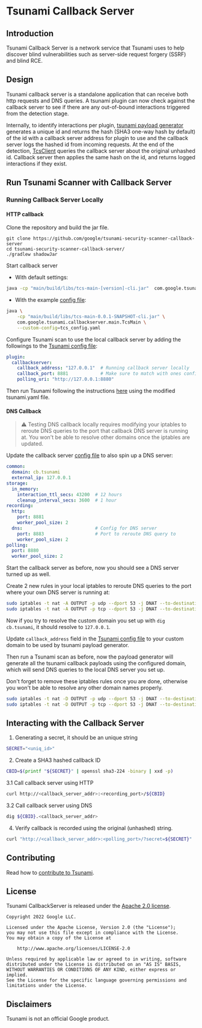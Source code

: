 # Tsunami Callback Server

## Introduction

Tsunami Callback Server is a network service that Tsunami uses to help discover
blind vulnerabilities such as server-side request forgery (SSRF) and blind RCE.

## Design

Tsunami callback server is a standalone application that can receive both http requests and DNS queries.  A tsunami plugin can now check against the callback server to see if there are any out-of-bound interactions triggered from the detection stage.

Internally, to identify interactions per plugin, [tsunami payload generator](https://github.com/google/tsunami-security-scanner/tree/master/plugin/src/main/java/com/google/tsunami/plugin/payload) generates a unique id and returns the hash (SHA3 one-way hash by default) of the id with a callback server address for plugin to use and the callback server logs the hashed id from incoming requests. At the end of the detection, [TcsClient](https://github.com/google/tsunami-security-scanner/blob/2c8ac4fa4112aeaade3147890af10071901118dc/plugin/src/main/java/com/google/tsunami/plugin/TcsClient.java#L109) queries the callback server about the original unhashed id. Callback server then applies the same hash on the id, and returns logged interactions if they exist.

## Run Tsunami Scanner with Callback Server

### Running Callback Server Locally

#### HTTP callback

Clone the repository and build the jar file.

```
git clone https://github.com/google/tsunami-security-scanner-callback-server
cd tsunami-security-scanner-callback-server/
./gradlew shadowJar
```

Start callback server

 * With default settings:

```sh
java -cp "main/build/libs/tcs-main-[version]-cli.jar"  com.google.tsunami.callbackserver.main.TcsMain
```

 * With the example [config file](https://github.com/google/tsunami-security-scanner-callback-server/blob/master/tcs_config.yaml):

```sh
java \
    -cp "main/build/libs/tcs-main-0.0.1-SNAPSHOT-cli.jar" \
    com.google.tsunami.callbackserver.main.TcsMain \
    --custom-config=tcs_config.yaml
```

Configure Tsunami scan to use the local callback server by adding the followings to the [Tsunami config file](https://github.com/google/tsunami-security-scanner/blob/master/tsunami.yaml):

```yaml
plugin:
  callbackserver:
    callback_address: "127.0.0.1"  # Running callback server locally
    callback_port: 8881            # Make sure to match with ones configured in tcs_config.yaml
    polling_uri: "http://127.0.0.1:8880"
```

Then run Tsunami following the instructions [here](https://github.com/google/tsunami-security-scanner/blob/master/docs/howto.md#build_n_execute) using the modified tsunami.yaml file.

#### DNS Callback

> :warning: Testing DNS callback locally requires modifying your iptables to
reroute DNS queries to the port that callback DNS server is running at. You
won't be able to resolve other domains once the iptables are updated.

Update the callback server [config file](https://github.com/google/tsunami-security-scanner-callback-server/blob/master/tcs_config.yaml) to also spin up a DNS server:

```yaml
common:
  domain: cb.tsunami
  external_ip: 127.0.0.1
storage:
  in_memory:
    interaction_ttl_secs: 43200  # 12 hours
    cleanup_interval_secs: 3600  # 1 hour
recording:
  http:
    port: 8881
    worker_pool_size: 2
  dns:                           # Config for DNS server
    port: 8883                   # Port to reroute DNS query to
    worker_pool_size: 2
polling:
  port: 8880
  worker_pool_size: 2
```

Start the callback server as before, now you should see a DNS server turned
up as well.

Create 2 new rules in your local iptables to reroute DNS queries to the port where your own DNS server is running at:

```sh
sudo iptables -t nat -A OUTPUT -p udp --dport 53 -j DNAT --to-destination 127.0.0.1:8883
sudo iptables -t nat -A OUTPUT -p tcp --dport 53 -j DNAT --to-destination 127.0.0.1:8883
```

Now if you try to resolve the custom domain you set up with `dig cb.tsunami`, it
should resolve to `127.0.0.1`.

Update `callback_address` field in the [Tsunami config file](https://github.com/google/tsunami-security-scanner/blob/master/tsunami.yaml) to your custom domain to be used by tsunami payload generator.

Then run a Tsunami scan as before, now the payload generator will generate all the tsunami callback payloads using the configured domain, which will send DNS queries to the local DNS server you set up.

Don't forget to remove these iptables rules once you are done, otherwise you won't be able to resolve any other domain names properly.

```sh
sudo iptables -t nat -D OUTPUT -p udp --dport 53 -j DNAT --to-destination 127.0.0.1:8883
sudo iptables -t nat -D OUTPUT -p tcp --dport 53 -j DNAT --to-destination 127.0.0.1:8883
```

## Interacting with the Callback Server

1. Generating a secret, it should be an unique string

```sh
SECRET="<uniq_id>"
```

2. Create a SHA3 hashed callback ID

```sh
CBID=$(printf "${SECRET}" | openssl sha3-224 -binary | xxd -p)
```

3.1 Call callback server using HTTP

```sh
curl http://<callback_server_addr>:<recording_port>/${CBID}
```

3.2 Call callback server using DNS

```sh
dig ${CBID}.<callback_server_addr>
```

4. Verify callback is recorded using the original (unhashed) string.

```sh
curl "http://<callback_server_addr>:<polling_port>/?secret=${SECRET}"
```

## Contributing

Read how to [contribute to Tsunami](docs/contributing.md).

## License

Tsunami CallbackServer is released under the [Apache 2.0 license](LICENSE).

```
Copyright 2022 Google LLC.

Licensed under the Apache License, Version 2.0 (the "License");
you may not use this file except in compliance with the License.
You may obtain a copy of the License at

    http://www.apache.org/licenses/LICENSE-2.0

Unless required by applicable law or agreed to in writing, software
distributed under the License is distributed on an "AS IS" BASIS,
WITHOUT WARRANTIES OR CONDITIONS OF ANY KIND, either express or implied.
See the License for the specific language governing permissions and
limitations under the License.
```

## Disclaimers

Tsunami is not an official Google product.
